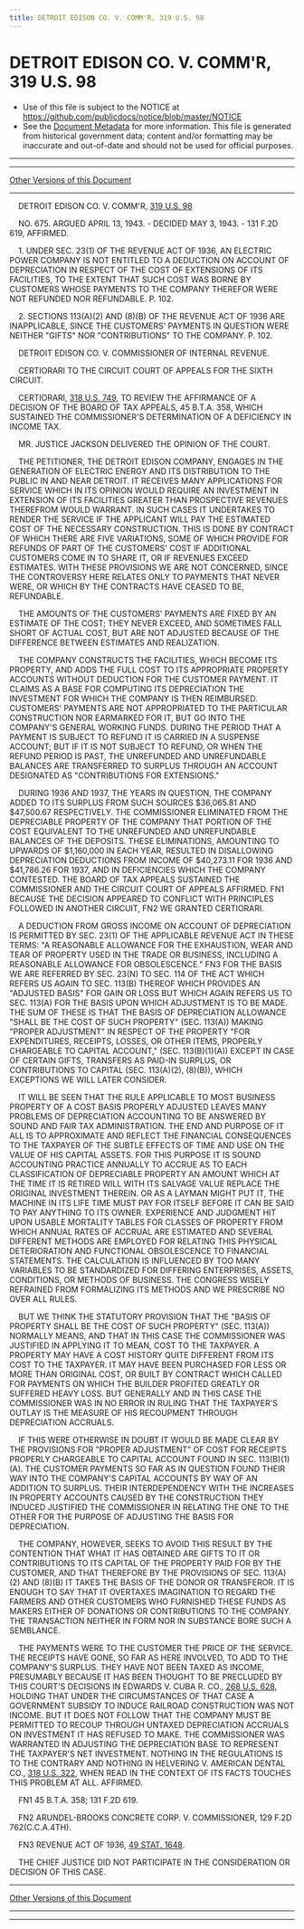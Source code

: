 ```yaml
---
title: DETROIT EDISON CO. V. COMM'R, 319 U.S. 98
---
```


# DETROIT EDISON CO. V. COMM'R, 319 U.S. 98

* Use of this file is subject to the NOTICE at https://github.com/publicdocs/notice/blob/master/NOTICE
* See the [Document Metadata](../../../index.md) for more information.
  This file is generated from historical government data; content and/or formatting may be inaccurate and out-of-date and should not be used for official purposes.

----------
----------

[Other Versions of this Document](https://publicdocs.github.io/go/links?ns=uslm-x&ref=%2Fus%2Fcourts%2Fscotus%2FusReporter%2F319%2F98)

----------

    DETROIT EDISON CO. V. COMM'R, [319 U.S. 98][/us/courts/scotus/usReporter/319/98]

    NO. 675.  ARGUED APRIL 13, 1943.  - DECIDED MAY 3, 1943.  - 131 F.2D 619, AFFIRMED.

    1.  UNDER SEC. 23(1) OF THE REVENUE ACT OF 1936, AN ELECTRIC POWER COMPANY IS NOT ENTITLED TO A DEDUCTION ON ACCOUNT OF DEPRECIATION IN RESPECT OF THE COST OF EXTENSIONS OF ITS FACILITIES, TO THE EXTENT THAT SUCH COST WAS BORNE BY CUSTOMERS WHOSE PAYMENTS TO THE COMPANY THEREFOR WERE NOT REFUNDED NOR REFUNDABLE.  P. 102.

    2.  SECTIONS 113(A)(2) AND (8)(B) OF THE REVENUE ACT OF 1936 ARE INAPPLICABLE, SINCE THE CUSTOMERS' PAYMENTS IN QUESTION WERE NEITHER "GIFTS" NOR "CONTRIBUTIONS" TO THE COMPANY.  P. 102.

    DETROIT EDISON CO. V. COMMISSIONER OF INTERNAL REVENUE.

    CERTIORARI TO THE CIRCUIT COURT OF APPEALS FOR THE SIXTH CIRCUIT.

    CERTIORARI, [318 U.S. 749][/us/courts/scotus/usReporter/318/749], TO REVIEW THE AFFIRMANCE OF A DECISION OF THE BOARD OF TAX APPEALS, 45 B.T.A. 358, WHICH SUSTAINED THE COMMISSIONER'S DETERMINATION OF A DEFICIENCY IN INCOME TAX.

    MR. JUSTICE JACKSON DELIVERED THE OPINION OF THE COURT.

    THE PETITIONER, THE DETROIT EDISON COMPANY, ENGAGES IN THE GENERATION OF ELECTRIC ENERGY AND ITS DISTRIBUTION TO THE PUBLIC IN AND NEAR DETROIT.  IT RECEIVES MANY APPLICATIONS FOR SERVICE WHICH IN ITS OPINION WOULD REQUIRE AN INVESTMENT IN EXTENSION OF ITS FACILITIES GREATER THAN PROSPECTIVE REVENUES THEREFROM WOULD WARRANT.  IN SUCH CASES IT UNDERTAKES TO RENDER THE SERVICE IF THE APPLICANT WILL PAY THE ESTIMATED COST OF THE NECESSARY CONSTRUCTION.  THIS IS DONE BY CONTRACT OF WHICH THERE ARE FIVE VARIATIONS, SOME OF WHICH PROVIDE FOR REFUNDS OF PART OF THE CUSTOMERS' COST IF ADDITIONAL CUSTOMERS COME IN TO SHARE IT, OR IF REVENUES EXCEED ESTIMATES.  WITH THESE PROVISIONS WE ARE NOT CONCERNED, SINCE THE CONTROVERSY HERE RELATES ONLY TO PAYMENTS THAT NEVER WERE, OR WHICH BY THE CONTRACTS HAVE CEASED TO BE, REFUNDABLE.

    THE AMOUNTS OF THE CUSTOMERS' PAYMENTS ARE FIXED BY AN ESTIMATE OF THE COST; THEY NEVER EXCEED, AND SOMETIMES FALL SHORT OF ACTUAL COST, BUT ARE NOT ADJUSTED BECAUSE OF THE DIFFERENCE BETWEEN ESTIMATES AND REALIZATION.

    THE COMPANY CONSTRUCTS THE FACILITIES, WHICH BECOME ITS PROPERTY, AND ADDS THE FULL COST TO ITS APPROPRIATE PROPERTY ACCOUNTS WITHOUT DEDUCTION FOR THE CUSTOMER PAYMENT.  IT CLAIMS AS A BASE FOR COMPUTING ITS DEPRECIATION THE INVESTMENT FOR WHICH THE COMPANY IS THEN REIMBURSED.  CUSTOMERS' PAYMENTS ARE NOT APPROPRIATED TO THE PARTICULAR CONSTRUCTION NOR EARMARKED FOR IT, BUT GO INTO THE COMPANY'S GENERAL WORKING FUNDS.  DURING THE PERIOD THAT A PAYMENT IS SUBJECT TO REFUND IT IS CARRIED IN A SUSPENSE ACCOUNT; BUT IF IT IS NOT SUBJECT TO REFUND, OR WHEN THE REFUND PERIOD IS PAST, THE UNREFUNDED AND UNREFUNDABLE BALANCES ARE TRANSFERRED TO SURPLUS THROUGH AN ACCOUNT DESIGNATED AS "CONTRIBUTIONS FOR EXTENSIONS."

    DURING 1936 AND 1937, THE YEARS IN QUESTION, THE COMPANY ADDED TO ITS SURPLUS FROM SUCH SOURCES $36,065.81 AND $47,500.67 RESPECTIVELY.  THE COMMISSIONER ELIMINATED FROM THE DEPRECIABLE PROPERTY OF THE COMPANY THAT PORTION OF THE COST EQUIVALENT TO THE UNREFUNDED AND UNREFUNDABLE BALANCES OF THE DEPOSITS.  THESE ELIMINATIONS, AMOUNTING TO UPWARDS OF $1,160,000 IN EACH YEAR, RESULTED IN DISALLOWING DEPRECIATION DEDUCTIONS FROM INCOME OF $40,273.11 FOR 1936 AND $41,786.26 FOR 1937, AND IN DEFICIENCIES WHICH THE COMPANY CONTESTED.  THE BOARD OF TAX APPEALS SUSTAINED THE COMMISSIONER AND THE CIRCUIT COURT OF APPEALS AFFIRMED.  FN1  BECAUSE THE DECISION APPEARED TO CONFLICT WITH PRINCIPLES FOLLOWED IN ANOTHER CIRCUIT,  FN2  WE GRANTED CERTIORARI.

    A DEDUCTION FROM GROSS INCOME ON ACCOUNT OF DEPRECIATION IS PERMITTED BY SEC. 23(1) OF THE APPLICABLE REVENUE ACT IN THESE TERMS:  "A REASONABLE ALLOWANCE FOR THE EXHAUSTION, WEAR AND TEAR OF PROPERTY USED IN THE TRADE OR BUSINESS, INCLUDING A REASONABLE ALLOWANCE FOR OBSOLESCENCE."  FN3  FOR THE BASIS WE ARE REFERRED BY SEC. 23(N) TO SEC. 114 OF THE ACT WHICH REFERS US AGAIN TO SEC. 113(B) THEREOF WHICH PROVIDES AN "ADJUSTED BASIS" FOR GAIN OR LOSS BUT WHICH AGAIN REFERS US TO SEC. 113(A) FOR THE BASIS UPON WHICH ADJUSTMENT IS TO BE MADE.  THE SUM OF THESE IS THAT THE BASIS OF DEPRECIATION ALLOWANCE "SHALL BE THE COST OF SUCH PROPERTY" (SEC. 113(A)) MAKING "PROPER ADJUSTMENT" IN RESPECT OF THE PROPERTY "FOR EXPENDITURES, RECEIPTS, LOSSES, OR OTHER ITEMS, PROPERLY CHARGEABLE TO CAPITAL ACCOUNT," (SEC. 113(B)(1)(A)) EXCEPT IN CASE OF CERTAIN GIFTS, TRANSFERS AS PAID-IN SURPLUS, OR CONTRIBUTIONS TO CAPITAL (SEC. 113(A)(2), (8)(B)), WHICH EXCEPTIONS WE WILL LATER CONSIDER.

    IT WILL BE SEEN THAT THE RULE APPLICABLE TO MOST BUSINESS PROPERTY OF A COST BASIS PROPERLY ADJUSTED LEAVES MANY PROBLEMS OF DEPRECIATION ACCOUNTING TO BE ANSWERED BY SOUND AND FAIR TAX ADMINISTRATION.  THE END AND PURPOSE OF IT ALL IS TO APPROXIMATE AND REFLECT THE FINANCIAL CONSEQUENCES TO THE TAXPAYER OF THE SUBTLE EFFECTS OF TIME AND USE ON THE VALUE OF HIS CAPITAL ASSETS.  FOR THIS PURPOSE IT IS SOUND ACCOUNTING PRACTICE ANNUALLY TO ACCRUE AS TO EACH CLASSIFICATION OF DEPRECIABLE PROPERTY AN AMOUNT WHICH AT THE TIME IT IS RETIRED WILL WITH ITS SALVAGE VALUE REPLACE THE ORIGINAL INVESTMENT THEREIN.  OR AS A LAYMAN MIGHT PUT IT, THE MACHINE IN ITS LIFE TIME MUST PAY FOR ITSELF BEFORE IT CAN BE SAID TO PAY ANYTHING TO ITS OWNER.  EXPERIENCE AND JUDGMENT HIT UPON USABLE MORTALITY TABLES FOR CLASSES OF PROPERTY FROM WHICH ANNUAL RATES OF ACCRUAL ARE ESTIMATED AND SEVERAL DIFFERENT METHODS ARE EMPLOYED FOR RELATING THIS PHYSICAL DETERIORATION AND FUNCTIONAL OBSOLESCENCE TO FINANCIAL STATEMENTS.  THE CALCULATION IS INFLUENCED BY TOO MANY VARIABLES TO BE STANDARDIZED FOR DIFFERING ENTERPRISES, ASSETS, CONDITIONS, OR METHODS OF BUSINESS.  THE CONGRESS WISELY REFRAINED FROM FORMALIZING ITS METHODS AND WE PRESCRIBE NO OVER ALL RULES.

    BUT WE THINK THE STATUTORY PROVISION THAT THE "BASIS OF PROPERTY SHALL BE THE COST OF SUCH PROPERTY" (SEC. 113(A)) NORMALLY MEANS, AND THAT IN THIS CASE THE COMMISSIONER WAS JUSTIFIED IN APPLYING IT TO MEAN, COST TO THE TAXPAYER.  A PROPERTY MAY HAVE A COST HISTORY QUITE DIFFERENT FROM ITS COST TO THE TAXPAYER.  IT MAY HAVE BEEN PURCHASED FOR LESS OR MORE THAN ORIGINAL COST, OR BUILT BY CONTRACT WHICH CALLED FOR PAYMENTS ON WHICH THE BUILDER PROFITED GREATLY OR SUFFERED HEAVY LOSS.  BUT GENERALLY AND IN THIS CASE THE COMMISSIONER WAS IN NO ERROR IN RULING THAT THE TAXPAYER'S OUTLAY IS THE MEASURE OF HIS RECOUPMENT THROUGH DEPRECIATION ACCRUALS.

    IF THIS WERE OTHERWISE IN DOUBT IT WOULD BE MADE CLEAR BY THE PROVISIONS FOR "PROPER ADJUSTMENT" OF COST FOR RECEIPTS PROPERLY CHARGEABLE TO CAPITAL ACCOUNT FOUND IN SEC. 113(B)(1)(A).  THE CUSTOMER PAYMENTS SO FAR AS IN QUESTION FOUND THEIR WAY INTO THE COMPANY'S CAPITAL ACCOUNTS BY WAY OF AN ADDITION TO SURPLUS.  THEIR INTERDEPENDENCY WITH THE INCREASES IN PROPERTY ACCOUNTS CAUSED BY THE CONSTRUCTION THEY INDUCED JUSTIFIED THE COMMISSIONER IN RELATING THE ONE TO THE OTHER FOR THE PURPOSE OF ADJUSTING THE BASIS FOR DEPRECIATION.

    THE COMPANY, HOWEVER, SEEKS TO AVOID THIS RESULT BY THE CONTENTION THAT WHAT IT HAS OBTAINED ARE GIFTS TO IT OR CONTRIBUTIONS TO ITS CAPITAL OF THE PROPERTY PAID FOR BY THE CUSTOMER, AND THAT THEREFORE BY THE PROVISIONS OF SEC. 113(A)(2) AND (8)(B) IT TAKES THE BASIS OF THE DONOR OR TRANSFEROR.  IT IS ENOUGH TO SAY THAT IT OVERTAXES IMAGINATION TO REGARD THE FARMERS AND OTHER CUSTOMERS WHO FURNISHED THESE FUNDS AS MAKERS EITHER OF DONATIONS OR CONTRIBUTIONS TO THE COMPANY.  THE TRANSACTION NEITHER IN FORM NOR IN SUBSTANCE BORE SUCH A SEMBLANCE.

    THE PAYMENTS WERE TO THE CUSTOMER THE PRICE OF THE SERVICE.  THE RECEIPTS HAVE GONE, SO FAR AS HERE INVOLVED, TO ADD TO THE COMPANY'S SURPLUS.  THEY HAVE NOT BEEN TAXED AS INCOME, PRESUMABLY BECAUSE IT HAS BEEN THOUGHT TO BE PRECLUDED BY THIS COURT'S DECISIONS IN EDWARDS V. CUBA R. CO., [268 U.S. 628][/us/courts/scotus/usReporter/268/628], HOLDING THAT UNDER THE CIRCUMSTANCES OF THAT CASE A GOVERNMENT SUBSIDY TO INDUCE RAILROAD CONSTRUCTION WAS NOT INCOME.  BUT IT DOES NOT FOLLOW THAT THE COMPANY MUST BE PERMITTED TO RECOUP THROUGH UNTAXED DEPRECIATION ACCRUALS ON INVESTMENT IT HAS REFUSED TO MAKE.  THE COMMISSIONER WAS WARRANTED IN ADJUSTING THE DEPRECIATION BASE TO REPRESENT THE TAXPAYER'S NET INVESTMENT.  NOTHING IN THE REGULATIONS IS TO THE CONTRARY AND NOTHING IN HELVERING V. AMERICAN DENTAL CO., [318 U.S. 322][/us/courts/scotus/usReporter/318/322], WHEN READ IN THE CONTEXT OF ITS FACTS TOUCHES THIS PROBLEM AT ALL.  AFFIRMED.

    FN1  45 B.T.A. 358; 131 F.2D 619.

    FN2  ARUNDEL-BROOKS CONCRETE CORP. V. COMMISSIONER, 129 F.2D 762(C.C.A.4TH).

    FN3  REVENUE ACT OF 1936, [49 STAT. 1648][/us/stat/49/1648].

    THE CHIEF JUSTICE DID NOT PARTICIPATE IN THE CONSIDERATION OR DECISION OF THIS CASE.

----------

[Other Versions of this Document](https://publicdocs.github.io/go/links?ns=uslm-x&ref=%2Fus%2Fcourts%2Fscotus%2FusReporter%2F319%2F98)

----------
----------

[/us/courts/scotus/usReporter/319/98]: https://publicdocs.github.io/go/links?ns=uslm-x&ref=%2Fus%2Fcourts%2Fscotus%2FusReporter%2F319%2F98
[/us/courts/scotus/usReporter/318/749]: https://publicdocs.github.io/go/links?ns=uslm-x&ref=%2Fus%2Fcourts%2Fscotus%2FusReporter%2F318%2F749
[/us/courts/scotus/usReporter/268/628]: https://publicdocs.github.io/go/links?ns=uslm-x&ref=%2Fus%2Fcourts%2Fscotus%2FusReporter%2F268%2F628
[/us/courts/scotus/usReporter/318/322]: https://publicdocs.github.io/go/links?ns=uslm-x&ref=%2Fus%2Fcourts%2Fscotus%2FusReporter%2F318%2F322
[/us/stat/49/1648]: https://publicdocs.github.io/go/links?ns=uslm&ref=%2Fus%2Fstat%2F49%2F1648


